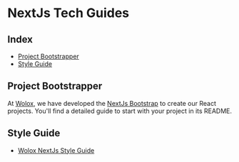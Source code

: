 # NextJs Tech Guides

## Index

- [Project Bootstrapper](#project-bootstrapper)
- [Style Guide](#style-guide)

## Project Bootstrapper

At [Wolox](http://wolox.com.ar), we have developed the
[NextJs Bootstrap](https://github.com/Wolox/next-bootstrap) to create our React
projects. You'll find a detailed guide to start with your project in its README.

## Style Guide

- [Wolox NextJs Style Guide](https://github.com/Wolox/tech-guides/blob/master/frontend/NextJs/style-guide.md)
